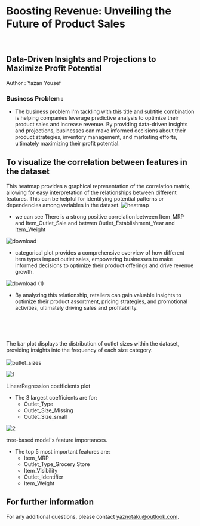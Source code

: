 # Boosting Revenue: Unveiling the Future of Product Sales
<br>

## Data-Driven Insights and Projections to Maximize Profit Potential
Author : Yazan Yousef
<br>

### Business Problem : 
- The business problem I'm tackling with this title and subtitle combination is helping companies leverage predictive analysis to optimize their product sales and increase revenue. By providing data-driven insights and projections, businesses can make informed decisions about their product strategies, inventory management, and marketing efforts, ultimately maximizing their profit potential.


## To visualize the correlation between features in the dataset


This heatmap provides a graphical representation of the correlation matrix, allowing for easy interpretation of the relationships between different features. This can be helpful for identifying potential patterns or dependencies among variables in the dataset.
![heatmap](https://github.com/Yazn92/Prediction-of-Product-Sales/assets/98054521/3a525ec4-2adb-4402-8261-7de7248a65dd)
<br>
 - we can see There is a strong positive correlation between Item_MRP and Item_Outlet_Sale
 and betwen Outlet_Establishment_Year and Item_Weight

![download](https://github.com/Yazn92/Prediction-of-Product-Sales/assets/98054521/829dbb95-8a42-4c03-94a9-9e6e0b0d618e)
-  categorical plot provides a comprehensive overview of how different item types impact outlet sales, empowering businesses to make informed decisions to optimize their product offerings and drive revenue growth.


![download (1)](https://github.com/Yazn92/Prediction-of-Product-Sales/assets/98054521/23ad7b90-8a0d-4306-a6bb-523b96006814)
-  By analyzing this relationship, retailers can gain valuable insights to optimize their product assortment, pricing strategies, and promotional activities, ultimately driving sales and profitability.


<br>
<br>
<br>

 The bar plot displays the distribution of outlet sizes within the dataset, providing insights into the frequency of each size category.
 <br>
 <br>
 ![outlet_sizes](https://github.com/Yazn92/Prediction-of-Product-Sales/assets/98054521/923532dd-0175-4b9d-bbff-28a388f404e5)


![1](https://github.com/Yazn92/Prediction-of-Product-Sales/assets/98054521/5868e19a-e37c-477e-92f7-28b14abd2966)

LinearRegression coefficients plot
- The 3 largest coefficients are for:
  - Outlet_Type
  - Outlet_Size_Missing
  - Outlet_Size_small
    

![2](https://github.com/Yazn92/Prediction-of-Product-Sales/assets/98054521/19d4d844-0443-46bd-8648-4256552a8d55)

tree-based model's feature importances.
- The top 5 most important features are:
  - Item_MRP
  - Outlet_Type_Grocery Store
  - Item_Visibility
  - Outlet_Identifier
  - Item_Weight


 ## For further information
For any additional questions, please contact [yaznotaku@outlook.com](mailto:yaznotaku@outlook.com).


